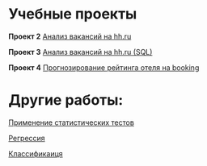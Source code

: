 # Учебные проекты

**Проект 2**
[Анализ вакансий на hh.ru](https://github.com/EAA8807/First-one_1/tree/main/Project%202)

**Проект 3**
[Анализ вакансий на hh.ru (SQL)](https://github.com/EAA8807/First-one_1/tree/main/Project%203)

**Проект 4**
[Прогнозирование рейтинга отеля на booking](https://github.com/EAA8807/First-one_1/tree/main/Project%204)



# **Другие работы:**

[Применение статистических тестов](https://github.com/EAA8807/First-one_1/tree/main/stat%20tests)

[Регрессия](https://github.com/EAA8807/First-one_1/blob/main/Regression.ipynb)

[Классификаиця](https://github.com/EAA8807/First-one_1/blob/main/Classification.ipynb)

